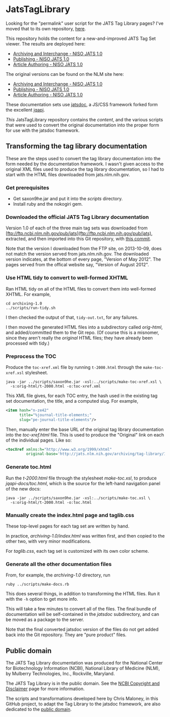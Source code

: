 ﻿JatsTagLibrary
==============

Looking for the "permalink" user script for the JATS Tag Library pages?  I've moved
that to its own repository, [here](https://github.com/Klortho/TagLibPermalink).

This repository holds the content for a new-and-improved JATS Tag Set viewer.
The results are deployed here:

  * [Archiving and Interchange - NISO JATS
    1.0](http://jatspan.org/niso/archiving-1.0/)
  * [Publishing - NISO JATS 1.0](http://jatspan.org/niso/publishing-1.0/)
  * [Article Authoring - NISO JATS
    1.0](http://jatspan.org/niso/authoring-1.0/)

The original versions can be found on the NLM site here:

  * [Archiving and Interchange - NISO JATS
    1.0](http://jats.nlm.nih.gov/archiving/tag-library/1.0/)
  * [Publishing - NISO JATS 1.0](http://jats.nlm.nih.gov/publishing/tag-library/1.0/)
  * [Article Authoring - NISO JATS
    1.0](http://jats.nlm.nih.gov/articleauthoring/tag-library/1.0/)

These documentation sets use [jatsdoc](https://github.com/Klortho/jatsdoc), a
JS/CSS framework forked form the excellent [jqapi](http://jqapi.com/).

*This* JatsTagLibrary repository contains the *content*, and the various scripts
that were used to convert the original documentation into the proper form for use
with the jatsdoc framework.


Transforming the tag library documentation
------------------------------------------

These are the steps used to convert the tag library documentation into the form
needed by the documentation framework.  I wasn't given access to the original
XML files used to produce the tag library documentation, so I had to start with
the HTML files downloaded from jats.nlm.nih.gov.

### Get prerequisites

* Get saxon9he.jar and put it into the *scripts* directory.
* Install ruby and the nokogiri gem.

### Downloaded the official JATS Tag Library documentation

Version 1.0 of each of the three main tag sets was downloaded from
[ftp://ftp.ncbi.nlm.nih.gov/pub/jats](ftp://ftp.ncbi.nlm.nih.gov/pub/jats),
extracted, and then imported into this Git repository, with
[this commit](https://github.com/Klortho/JatsTagLibrary/commit/ba87a7309da8f3350a7128a52320183f4c5b177d).

Note that the version I downloaded from the FTP site, on 2013-10-09, does not match the version
served from jats.nlm.nih.gov.  The downloaded version indicates, at the bottom of every page,
"Version of May 2012".  The pages served from the offical website say, "Version of August 2012".

### Use HTML tidy to convert to well-formed XHTML

Ran HTML tidy on all of the HTML files to convert them into well-formed XHTML. For
example,

```
cd archiving-1.0
../scripts/run-tidy.sh
```

I then checked the output of that, `tidy-out.txt`, for any failures.

I then moved the generated HTML files into a subdirectory called *orig-html*, and
added/committed them to the Git repo.
(Of course this is a misnomer, since they aren't really the *original* HTML files;
they have already been processed with tidy.)


### Preprocess the TOC

Produce the `toc-xref.xml` file by running `t-2000.html` through the `make-toc-xref.xsl`
stylesheet.

```
java -jar ../scripts/saxon9he.jar -xsl:../scripts/make-toc-xref.xsl \
  -s:orig-html/t-2000.html -o:toc-xref.xml
```

This XML file gives, for each TOC entry, the hash used in the existing
tag set documentation, the title, and a computed slug.  For example,

```xml
<item hash="n-ze42"
      title="%journal-title-elements;"
      slug="pe-journal-title-elements"/>
```

Then, manually enter the base URL of the original tag library documentation into
the *toc-xref.html* file.  This is used to produce the "Original" link on each of the
individual pages.  Like so:

```xml
<tocXref xmlns:h="http://www.w3.org/1999/xhtml"
         original-base='http://jats.nlm.nih.gov/archiving/tag-library/1.0/'>
```


### Generate toc.html

Run the *t-2000.html* file through the stylesheet *make-toc.xsl*, to produce *jqapi-docs/toc.html*,
which is the source for the left-hand navigation panel of the new docs:

```
java -jar ../scripts/saxon9he.jar -xsl:../scripts/make-toc.xsl \
  -s:orig-html/t-2000.html -o:toc.html
```

### Manually create the index.html page and taglib.css

These top-level pages for each tag set are written by hand.

In practice, *archiving-1.0/index.html* was written first, and then copied to
the other two, with very minor modifications.

For *taglib.css*, each tag set is customized with its own color scheme.

### Generate all the other documentation files

From, for example, the *archiving-1.0* directory, run

```
ruby ../scripts/make-docs.rb
```

This does several things, in addition to transforming the HTML files.  Run
it with the `-h` option to get more info.

This will take a few minutes to convert all of the files.  The final bundle
of documentation will be self-contained in the *jatsdoc* subdirectory,
and can be moved as a package to the server.

Note that the final converted jatsdoc version of the files do not get
added back into the Git repository.  They are "pure product" files.




Public domain
-------------

The JATS Tag Library documentation was produced for the National Center for
Biotechnology Information (NCBI), National Library of Medicine (NLM), by
Mulberry Technologies, Inc., Rockville, Maryland.

The JATS Tag Library is in the public domain. See the [NCBI Copyright and
Disclaimer](http://www.ncbi.nlm.nih.gov/About/disclaimer.html) page for more
information.

The scripts and transformations developed here by Chris Maloney, in this GitHub
project, to adapt the Tag Library to the jatsdoc framework, are also dedicated
to the [public domain](http://creativecommons.org/publicdomain/zero/1.0/).